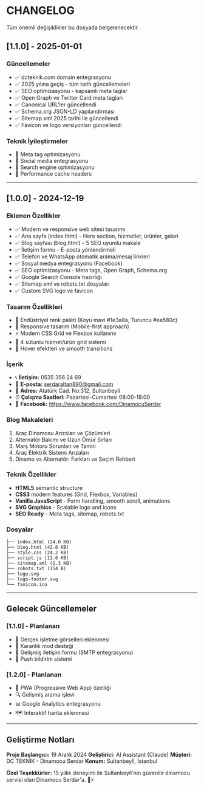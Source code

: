 # CHANGELOG

Tüm önemli değişiklikler bu dosyada belgelenecektir.

## [1.1.0] - 2025-01-01

### Güncellemeler
- ✅ dcteknik.com domain entegrasyonu
- ✅ 2025 yılına geçiş - tüm tarih güncellemeleri
- ✅ SEO optimizasyonu - kapsamlı meta taglar
- ✅ Open Graph ve Twitter Card meta tagları
- ✅ Canonical URL'ler güncellendi
- ✅ Schema.org JSON-LD yapılandırması
- ✅ Sitemap.xml 2025 tarihi ile güncellendi
- ✅ Favicon ve logo versiyonları güncellendi

### Teknik İyileştirmeler
- 🔧 Meta tag optimizasyonu
- 🔧 Social media entegrasyonu
- 🔧 Search engine optimizasyonu
- 🔧 Performance cache headers

---

## [1.0.0] - 2024-12-19

### Eklenen Özellikler
- ✅ Modern ve responsive web sitesi tasarımı
- ✅ Ana sayfa (index.html) - Hero section, hizmetler, ürünler, galeri
- ✅ Blog sayfası (blog.html) - 5 SEO uyumlu makale
- ✅ İletişim formu - E-posta yönlendirmeli
- ✅ Telefon ve WhatsApp otomatik arama/mesaj linkleri
- ✅ Sosyal medya entegrasyonu (Facebook)
- ✅ SEO optimizasyonu - Meta tags, Open Graph, Schema.org
- ✅ Google Search Console hazırlığı
- ✅ Sitemap.xml ve robots.txt dosyaları
- ✅ Custom SVG logo ve favicon

### Tasarım Özellikleri
- 🎨 Endüstriyel renk paleti (Koyu mavi #1e3a8a, Turuncu #ea580c)
- 📱 Responsive tasarım (Mobile-first approach)
- ⚡ Modern CSS Grid ve Flexbox kullanımı
- 🎯 4 sütunlu hizmet/ürün grid sistemi
- 💫 Hover efektleri ve smooth transitions

### İçerik
- 📞 **İletişim:** 0535 356 24 69
- 📧 **E-posta:** serdaraltan890@gmail.com
- 📍 **Adres:** Atatürk Cad. No:312, Sultanbeyli
- ⏰ **Çalışma Saatleri:** Pazartesi-Cumartesi 08:00-18:00
- 🔗 **Facebook:** https://www.facebook.com/DinamocuSerdar

### Blog Makaleleri
1. Araç Dinamosu Arızaları ve Çözümleri
2. Alternatör Bakımı ve Uzun Ömür Sırları
3. Marş Motoru Sorunları ve Tamiri
4. Araç Elektrik Sistemi Arızaları
5. Dinamo vs Alternatör: Farkları ve Seçim Rehberi

### Teknik Özellikler
- **HTML5** semantic structure
- **CSS3** modern features (Grid, Flexbox, Variables)
- **Vanilla JavaScript** - Form handling, smooth scroll, animations
- **SVG Graphics** - Scalable logo and icons
- **SEO Ready** - Meta tags, sitemap, robots.txt

### Dosyalar
```
├── index.html (24.0 KB)
├── blog.html (42.6 KB)
├── style.css (24.2 KB)
├── script.js (11.6 KB)
├── sitemap.xml (1.3 KB)
├── robots.txt (154 B)
├── logo.svg
├── logo-footer.svg
└── favicon.ico
```

---

## Gelecek Güncellemeler

### [1.1.0] - Planlanan
- 📸 Gerçek işletme görselleri eklenmesi
- 🌙 Karanlık mod desteği
- 📧 Gelişmiş iletişim formu (SMTP entegrasyonu)
- 🔔 Push bildirim sistemi

### [1.2.0] - Planlanan  
- 📱 PWA (Progressive Web App) özelliği
- 🔍 Gelişmiş arama işlevi
- 📊 Google Analytics entegrasyonu
- 🗺️ Interaktif harita eklenmesi

---

## Geliştirme Notları

**Proje Başlangıcı:** 19 Aralık 2024
**Geliştirici:** AI Assistant (Claude)
**Müşteri:** DC TEKNİK - Dinamocu Serdar
**Konum:** Sultanbeyli, İstanbul

**Özel Teşekkürler:** 15 yıllık deneyimi ile Sultanbeyli'nin güvenilir dinamocu servisi olan Dinamocu Serdar'a. 🚗⚡ 
